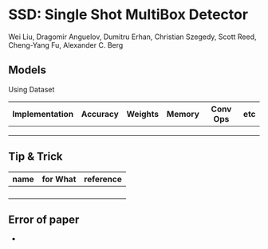 # SSD: Single Shot MultiBox Detector
Wei Liu, Dragomir Anguelov, Dumitru Erhan, Christian Szegedy, Scott Reed, Cheng-Yang Fu, Alexander C. Berg

## Models

Using Dataset

| Implementation | Accuracy | Weights | Memory | Conv Ops | etc |
|---|---|---|---|---|---|
|  |   |   |  |   |    |
|  |   |   |  |   |   |
|  |   |   | |   |   |

## Tip & Trick

| name | for What | reference |
| ---  | ---      |    ---    |
|      |          |           |
|      |          |           |
|      |          |           |
|      |          |           |

## Error of paper
- 
